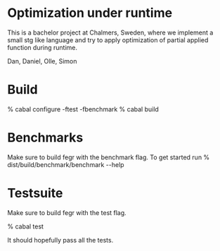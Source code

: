 Optimization under runtime
=========================
This is a bachelor project at Chalmers, Sweden, where we implement a small stg like language and try to apply optimization of partial applied function during runtime.

Dan, Daniel, Olle, Simon

Build
=====

% cabal configure -ftest -fbenchmark
% cabal build

Benchmarks
==========

Make sure to build fegr with the benchmark flag.
To get started run
% dist/build/benchmark/benchmark --help

Testsuite
=========

Make sure to build fegr with the test flag.

% cabal test

It should hopefully pass all the tests.



